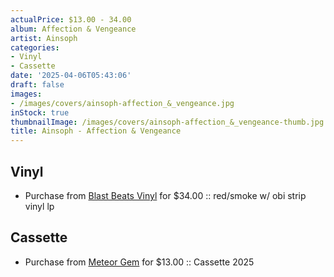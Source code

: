 ```yaml
---
actualPrice: $13.00 - 34.00
album: Affection & Vengeance
artist: Ainsoph
categories:
- Vinyl
- Cassette
date: '2025-04-06T05:43:06'
draft: false
images:
- /images/covers/ainsoph-affection_&_vengeance.jpg
inStock: true
thumbnailImage: /images/covers/ainsoph-affection_&_vengeance-thumb.jpg
title: Ainsoph - Affection & Vengeance
---
```


## Vinyl
* Purchase from [Blast Beats Vinyl](https://blastbeatsvinyl.com/products/ainsoph-affection-vengeance-red-smoke-w-obi-strip-vinyl-lp) for $34.00 :: red/smoke w/ obi strip vinyl lp
## Cassette
* Purchase from [Meteor Gem](https://meteor-gem.com/products/ainsoph-affection-vengeance-cassette) for $13.00 :: Cassette 2025
